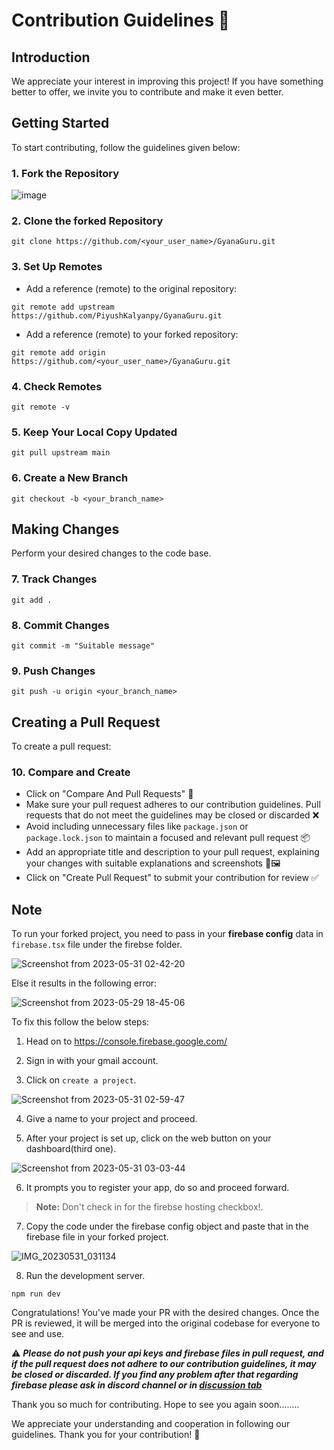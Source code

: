# Contribution Guidelines 🌟

## Introduction

We appreciate your interest in improving this project! If you have something better to offer, we invite you to contribute and make it even better.

## Getting Started
To start contributing, follow the guidelines given below:

### 1. Fork the Repository
![image](https://github.com/PiyushKalyanpy/GyanaGuru/assets/79275157/fc349786-a757-43ea-8c04-00b1e4af5f1a)

### 2. Clone the forked Repository
```
git clone https://github.com/<your_user_name>/GyanaGuru.git
```

### 3. Set Up Remotes
- Add a reference (remote) to the original repository:
```
git remote add upstream https://github.com/PiyushKalyanpy/GyanaGuru.git
```
- Add a reference (remote) to your forked repository:
```
git remote add origin https://github.com/<your_user_name>/GyanaGuru.git
```

### 4. Check Remotes
```
git remote -v
```

### 5. Keep Your Local Copy Updated
```
git pull upstream main
```

### 6. Create a New Branch
```
git checkout -b <your_branch_name>
```

## Making Changes

Perform your desired changes to the code base.

### 7. Track Changes
```
git add .
```

### 8. Commit Changes
```
git commit -m "Suitable message"
```

### 9. Push Changes
```
git push -u origin <your_branch_name>
```

## Creating a Pull Request
To create a pull request:

### 10. Compare and Create
- Click on "Compare And Pull Requests" 🔄
- Make sure your pull request adheres to our contribution guidelines. Pull requests that do not meet the guidelines may be closed or discarded ❌
- Avoid including unnecessary files like `package.json` or `package.lock.json` to maintain a focused and relevant pull request 📦
- Add an appropriate title and description to your pull request, explaining your changes with suitable explanations and screenshots 📝🖼️
- Click on "Create Pull Request" to submit your contribution for review ✅


## Note

To run your forked project, you need to pass in your **firebase config** data in `firebase.tsx` file under the firebse folder.

![Screenshot from 2023-05-31 02-42-20](https://github.com/PiyushKalyanpy/GyanaGuru/assets/119070798/417dbf83-b823-4f01-bf1f-45eaa622f1e1)

Else it results in the following error:

![Screenshot from 2023-05-29 18-45-06](https://github.com/PiyushKalyanpy/GyanaGuru/assets/119070798/d94e0911-4844-4854-9170-1fa37856b595)

To fix this follow the below steps:

1. Head on to https://console.firebase.google.com/

2. Sign in with your gmail account.

3. Click on `create a project`.

![Screenshot from 2023-05-31 02-59-47](https://github.com/PiyushKalyanpy/GyanaGuru/assets/119070798/4873067a-91cd-4b2c-9759-4c0fb14cbec8)

4. Give a name to your project and proceed.

5. After your project is set up, click on the web button on your dashboard(third one).

![Screenshot from 2023-05-31 03-03-44](https://github.com/PiyushKalyanpy/GyanaGuru/assets/119070798/44439867-cc60-40d7-874d-835dc80f973f)

6. It prompts you to register your app, do so and proceed forward.

> **Note:** Don't check in for the  firebse hosting checkbox!.

7. Copy the code under the firebase config object and paste that in the firebase file in your forked project.

![IMG_20230531_031134](https://github.com/PiyushKalyanpy/GyanaGuru/assets/119070798/c0190b10-8f46-4326-bdc9-4846e050be08)

8. Run the development server.

```
npm run dev
```

Congratulations! You've made your PR with the desired changes. Once the PR is reviewed, it will be merged into the original codebase for everyone to see and use.

 ⚠️ **_Please do not push your api keys and firebase files in pull request, and if the pull request does not adhere to our contribution guidelines, it may be closed or discarded.
If you find any problem after that regarding firebase please ask in discord channel or in [discussion tab](https://github.com/PiyushKalyanpy/GyanaGuru/discussions/54)_**


Thank you so much for contributing. Hope to see you again soon........

We appreciate your understanding and cooperation in following our guidelines. Thank you for your contribution! 🙌
